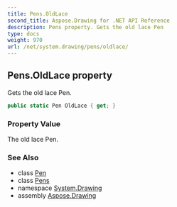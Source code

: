 ```yaml
---
title: Pens.OldLace
second_title: Aspose.Drawing for .NET API Reference
description: Pens property. Gets the old lace Pen
type: docs
weight: 970
url: /net/system.drawing/pens/oldlace/
---
```

## Pens.OldLace property

Gets the old lace Pen.

```csharp
public static Pen OldLace { get; }
```

### Property Value

The old lace Pen.

### See Also

* class [Pen](../../pen/)
* class [Pens](../)
* namespace [System.Drawing](../../pens/)
* assembly [Aspose.Drawing](../../../)



